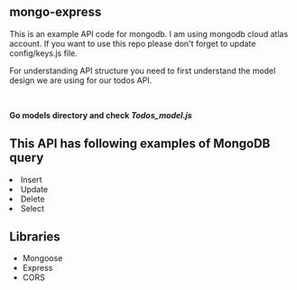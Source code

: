 <h2>mongo-express</h2>
This is an example API code for mongodb. I am using mongodb cloud atlas account.
If you want to use this repo please don't forget to update config/keys.js file.
<br />
<p> For understanding API structure you need to first understand the model design we are using for our todos API. </p>
<br />

<b> Go models directory and check <i>Todos_model.js </i> </b>


<h2>This API has following examples of MongoDB 	query </h2>
<li> Insert </li>
<li> Update </li>
<li> Delete </li>
<li> Select </li>

<h2> Libraries </h2>
<ul> 
  <li> Mongoose </li>
  <li> Express </li>
  <li> CORS </li>
</ul>
